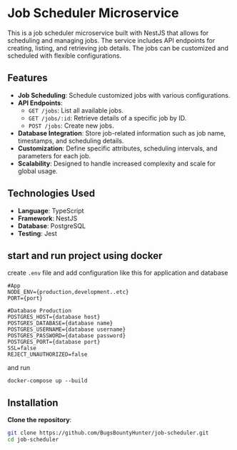 # Job Scheduler Microservice

This is a job scheduler microservice built with NestJS that allows for scheduling and managing jobs. The service includes API endpoints for creating, listing, and retrieving job details. The jobs can be customized and scheduled with flexible configurations.

## Features

- **Job Scheduling**: Schedule customized jobs with various configurations.
- **API Endpoints**:
  - `GET /jobs`: List all available jobs.
  - `GET /jobs/:id`: Retrieve details of a specific job by ID.
  - `POST /jobs`: Create new jobs.
- **Database Integration**: Store job-related information such as job name, timestamps, and scheduling details.
- **Customization**: Define specific attributes, scheduling intervals, and parameters for each job.
- **Scalability**: Designed to handle increased complexity and scale for global usage.

## Technologies Used

- **Language**: TypeScript
- **Framework**: NestJS
- **Database**: PostgreSQL
- **Testing**: Jest

## start and run project using docker

create `.env` file and add configuration like this for application and database

```
#App
NODE_ENV={production,development..etc}
PORT={port}

#Database Production
POSTGRES_HOST={database host}
POSTGRES_DATABASE={database name}
POSTGRES_USERNAME={database username}
POSTGRES_PASSWORD={database password}
POSTGRES_PORT={database port}
SSL=false
REJECT_UNAUTHORIZED=false
```

and run

```
docker-compose up --build
```

## Installation

**Clone the repository**:

```bash
git clone https://github.com/BugsBountyHunter/job-scheduler.git
cd job-scheduler
```
